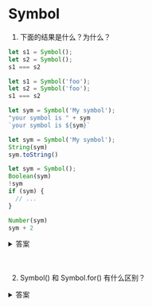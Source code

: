 # Symbol

1. 下面的结果是什么？为什么？

```js
let s1 = Symbol();
let s2 = Symbol();
s1 === s2

let s1 = Symbol('foo');
let s2 = Symbol('foo');
s1 === s2

let sym = Symbol('My symbol');
"your symbol is " + sym
`your symbol is ${sym}`

let sym = Symbol('My symbol');
String(sym)
sym.toString()

let sym = Symbol();
Boolean(sym)
!sym
if (sym) {
  // ...
}

Number(sym)
sym + 2
```
<details>
<summary>答案</summary>

```js
let s1 = Symbol();
let s2 = Symbol();
s1 === s2 //false

let s1 = Symbol('foo');
let s2 = Symbol('foo');
s1 === s2 //false

let sym = Symbol('My symbol');
"your symbol is " + sym // TypeError: can't convert symbol to string
`your symbol is ${sym}`// TypeError: can't convert symbol to string

let sym = Symbol('My symbol');
String(sym) // 'Symbol(My symbol)'
sym.toString() // 'Symbol(My symbol)'

let sym = Symbol();
Boolean(sym) //true
!sym //false
if (sym) {
  // ...
}

Number(sym) // TypeError
sym + 2 // TypeError
```

* `Symbol` 值是独一无二的，所以两个 `Symbol` 值一定不相等
* `Symbol` 值不能隐式转换成字符串，会报错，但是可以显示转换成字符串
* `Symbol` 值可以转换成布尔值，但是不能转换成数值，会报错
</details>
<br><br>

2. Symbol() 和 Symbol.for() 有什么区别？

<details>
<summary>答案</summary>

* Symbol.for()创建的Symbol会被登记在全局环境中供搜索，Symbol()不会
* Symbol.for()会先检查给定的key是否已经存在，如果不存在才会新建一个值，Symbol()不会
</details>
<br><br>

